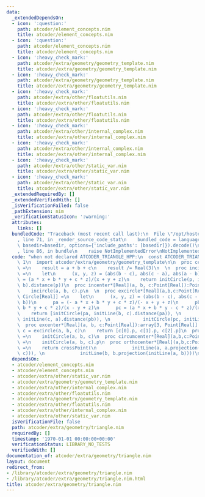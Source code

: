 ```yaml
---
data:
  _extendedDependsOn:
  - icon: ':question:'
    path: atcoder/element_concepts.nim
    title: atcoder/element_concepts.nim
  - icon: ':question:'
    path: atcoder/element_concepts.nim
    title: atcoder/element_concepts.nim
  - icon: ':heavy_check_mark:'
    path: atcoder/extra/geometry/geometry_template.nim
    title: atcoder/extra/geometry/geometry_template.nim
  - icon: ':heavy_check_mark:'
    path: atcoder/extra/geometry/geometry_template.nim
    title: atcoder/extra/geometry/geometry_template.nim
  - icon: ':heavy_check_mark:'
    path: atcoder/extra/other/floatutils.nim
    title: atcoder/extra/other/floatutils.nim
  - icon: ':heavy_check_mark:'
    path: atcoder/extra/other/floatutils.nim
    title: atcoder/extra/other/floatutils.nim
  - icon: ':heavy_check_mark:'
    path: atcoder/extra/other/internal_complex.nim
    title: atcoder/extra/other/internal_complex.nim
  - icon: ':heavy_check_mark:'
    path: atcoder/extra/other/internal_complex.nim
    title: atcoder/extra/other/internal_complex.nim
  - icon: ':heavy_check_mark:'
    path: atcoder/extra/other/static_var.nim
    title: atcoder/extra/other/static_var.nim
  - icon: ':heavy_check_mark:'
    path: atcoder/extra/other/static_var.nim
    title: atcoder/extra/other/static_var.nim
  _extendedRequiredBy: []
  _extendedVerifiedWith: []
  _isVerificationFailed: false
  _pathExtension: nim
  _verificationStatusIcon: ':warning:'
  attributes:
    links: []
  bundledCode: "Traceback (most recent call last):\n  File \"/opt/hostedtoolcache/Python/3.9.6/x64/lib/python3.9/site-packages/onlinejudge_verify/documentation/build.py\"\
    , line 71, in _render_source_code_stat\n    bundled_code = language.bundle(stat.path,\
    \ basedir=basedir, options={'include_paths': [basedir]}).decode()\n  File \"/opt/hostedtoolcache/Python/3.9.6/x64/lib/python3.9/site-packages/onlinejudge_verify/languages/nim.py\"\
    , line 86, in bundle\n    raise NotImplementedError\nNotImplementedError\n"
  code: "when not declared ATCODER_TRIANGLE_HPP:\n  const ATCODER_TRIANGLE_HPP* =\
    \ 1\n  import atcoder/extra/geometry/geometry_template\n\n  proc centroid*[Real](a,b,c:Point[Real]):Point[Real]\
    \ =\n    result = a + b + c\n    result /= Real(3)\n  \n  proc incircle*[Real](a,b,c:Point[Real]):Circle[Real]\
    \ =\n    let\n      (x, y, z) = (abs(b - c), abs(c - a), abs(a - b))\n      p\
    \ = (a * x + b * y + c * z)/(x + y + z)\n    return initCircle(p, initLine(a,\
    \ b).distance(p))\n  proc incenter*[Real](a, b, c:Point[Real]):Point[Real] =\n\
    \    incircle(a, b, c).p\n  \n  proc excircle*[Real](a,b,c:Point[Real]):array[3,\
    \ Circle[Real]] =\n    let\n      (x, y, z) = (abs(b - c), abs(c - a), abs(a -\
    \ b))\n      pa = (- a * x + b * y + c * z)/(- x + y + z)\n      pb = (a * x -\
    \ b * y + c * z)/(x - y + z)\n      pc = (a * x + b * y - c * z)/(x + y - z)\n\
    \    return [initCircle(pa, initLine(b, c).distance(pa)), \n            initCircle(pb,\
    \ initLine(c, a).distance(pb)), \n            initCircle(pc, initLine(a, b).distance(pc))]\n\
    \  proc excenter*[Real](a, b, c:Point[Real]):array[3, Point[Real]] =\n    let\
    \ c = excircle(a, b, c)\n    return [c[0].p, c[1].p, c[2].p]\n  proc circumcircle*[Real](a,b,c:Point[Real]):Circle[Real]\
    \ =\n    initCircle(a, b, c)\n  proc circumcenter*[Real](a,b,c:Point[Real]):Point[Real]\
    \ =\n    initCircle(a, b, c).p\n  proc orthocenter*[Real](a,b,c:Point[Real]):Point[Real]\
    \ =\n    return crossPoint(\n             initLine(a, a.projection(initLine(b,\
    \ c))), \n             initLine(b, b.projection(initLine(a, b))))\n"
  dependsOn:
  - atcoder/element_concepts.nim
  - atcoder/element_concepts.nim
  - atcoder/extra/other/static_var.nim
  - atcoder/extra/geometry/geometry_template.nim
  - atcoder/extra/other/internal_complex.nim
  - atcoder/extra/other/floatutils.nim
  - atcoder/extra/geometry/geometry_template.nim
  - atcoder/extra/other/floatutils.nim
  - atcoder/extra/other/internal_complex.nim
  - atcoder/extra/other/static_var.nim
  isVerificationFile: false
  path: atcoder/extra/geometry/triangle.nim
  requiredBy: []
  timestamp: '1970-01-01 00:00:00+00:00'
  verificationStatus: LIBRARY_NO_TESTS
  verifiedWith: []
documentation_of: atcoder/extra/geometry/triangle.nim
layout: document
redirect_from:
- /library/atcoder/extra/geometry/triangle.nim
- /library/atcoder/extra/geometry/triangle.nim.html
title: atcoder/extra/geometry/triangle.nim
---
```

